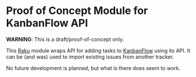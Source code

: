 Proof of Concept Module for KanbanFlow API
==========================================

**WARNING**: This is a draft/proof-of-concept only.

This [Raku][] module wraps API for adding tasks to [KanbanFlow][] using its
API. It can be (and was) used to import existing issues from another tracker.

No future development is planned, but what is there does seem to work.

[Raku]: https://raku.org/
[KanbanFlow]: https://kanbanflow.com/
